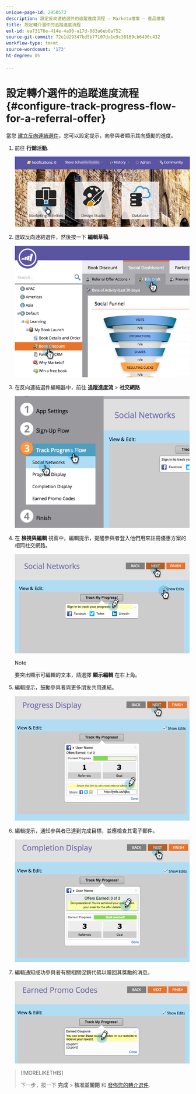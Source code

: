 ```yaml
---
unique-page-id: 2950573
description: 設定反向連結選件的追蹤進度流程 — Marketo檔案 — 產品檔案
title: 設定轉介選件的追蹤進度流程
exl-id: ea73176e-414e-4a90-a17d-083a6eb0a752
source-git-commit: 72e1d29347bd5b77107da1e9c30169cb6490c432
workflow-type: tm+mt
source-wordcount: '173'
ht-degree: 0%

---
```


# 設定轉介選件的追蹤進度流程 {#configure-track-progress-flow-for-a-referral-offer}

當您 [建立反向連結選件](/help/marketo/product-docs/demand-generation/social/referral-offers/create-a-referral-offer.md)，您可以設定提示，向參與者顯示其向獎勵的進度。

1. 前往 **行銷活動**.

   ![](assets/login-marketing-activities-4.png)

1. 選取反向連結選件，然後按一下 **編輯草稿**.

   ![](assets/image2014-9-22-14-3a35-3a31.png)

1. 在反向連結選件編輯器中，前往 **追蹤進度流** > **社交網路**.

   ![](assets/image2014-9-22-14-3a35-3a43.png)

1. 在 **檢視與編輯** 視窗中，編輯提示，提醒參與者登入他們用來註冊優惠方案的相同社交網路。

   ![](assets/image2014-9-22-14-3a35-3a58.png)

   >[!NOTE]
   >
   >要突出顯示可編輯的文本，請選擇 **顯示編輯** 在右上角。

1. 編輯提示，鼓勵參與者與更多朋友共用連結。

   ![](assets/image2014-9-22-14-3a36-3a22.png)

1. 編輯提示，通知參與者已達到完成目標，並應檢查其電子郵件。

   ![](assets/image2014-9-22-14-3a36-3a36.png)

1. 編輯通知成功參與者有關相關促銷代碼以贖回其獎勵的消息。

   ![](assets/image2014-9-22-14-3a36-3a43.png)

>[!MORELIKETHIS]
>
>下一步，按一下 **完成** > **核准並關閉** 和 [發佈您的轉介選件](/help/marketo/product-docs/demand-generation/social/referral-offers/publish-a-referral-offer.md).
